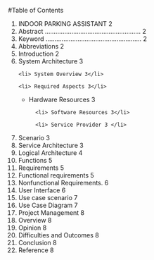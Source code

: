 #Table of Contents

<ol>
 <li> INDOOR PARKING ASSISTANT 2</li>

 <li> Abstract ...................................................... 2</li>
  
  <li>Keyword ...................................................... 2</li>
  
  <li>Abbreviations 2</li>
  
  <li> Introduction 2</li>
  
  <li> System Architecture 3</li>
 
    <li> System Overview 3</li>
  
    <li> Required Aspects 3</li>
  <ul>
     <li> Hardware Resources 3</li>
  
      <li> Software Resources 3</li>
  
      <li> Service Provider 3 </li>
  </ul>
  <li> Scenario 3</li>
  
  <li> Service Architecture 3</li>
  
  <li> Logical Architecture 4</li>
  
  <li> Functions 5</li>
  
<li>   Requirements 5</li>
  
 <li>  Functional requirements 5</li>
  
<li>   Nonfunctional Requirements. 6</li>
  
<li>   User Interface 6</li>
  
<li>   Use case scenario 7</li>
  
<li>   Use Case Diagram 7</li>
  
<li>   Project Management 8</li>
  
<li>   Overview 8</li>
  
<li>   Opinion 8</li>
  
<li>   Difficulties and Outcomes 8</li>
  
<li>  Conclusion 8</li>
  
<li>  Reference 8</li>
</ol>
